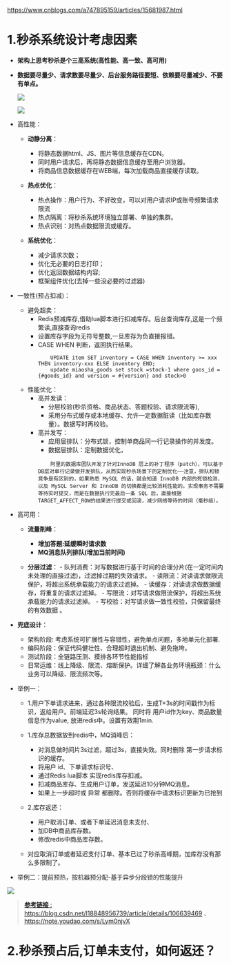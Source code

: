 https://www.cnblogs.com/a747895159/articles/15681987.html

# 1.秒杀系统设计考虑因素

- **架构上思考秒杀是个三高系统(高性能、高一致、高可用)**
- **数据要尽量少、请求数要尽量少、后台服务路径要短、依赖要尽量减少、不要有单点。**

	![](https://img2020.cnblogs.com/blog/1694759/202108/1694759-20210807161121595-619317594.png)
	
	![](https://img2020.cnblogs.com/blog/1694759/202112/1694759-20211213094540387-8974046.png)

- 高性能：
	- **动静分离**：
		- 将静态数据html、JS、图片等信息缓存在CDN。
		- 同时用户请求后，再将静态数据信息缓存至用户浏览器。
		- 将商品信息数据缓存在WEB端，每次加载商品直接缓存读取。
		
	- **热点优化**：
		- 热点操作：用户行为、不好改变，可以对用户请求IP或账号频繁请求限流
		- 热点隔离：将秒杀系统环境独立部署、单独的集群。
		- 热点识别：对热点数据限流或缓存。

	- **系统优化**：
		- 减少请求次数；
		- 优化无必要的日志打印；
		- 优化返回数据结构内容;
		- 框架组件优化(去掉一些没必要的过滤器)
	
- 一致性(预占扣减)：
	- 避免超卖：
	    - Redis预减库存,借助lua脚本进行扣减库存。后台查询库存,这是一个频繁读,直接查询redis
		- 设置库存字段为无符号整数,一旦库存为负直接报错。
		- CASE WHEN 判断，返回执行结果。
			```
				UPDATE item SET inventory = CASE WHEN inventory >= xxx THEN inventory-xxx ELSE inventory END;
                update miaosha_goods set stock =stock-1 where goos_id ={#goods_id} and version = #{version} and stock>0
			```
	- 性能优化：
		- 高并发读：
			- 分层校验(秒杀资格、商品状态、答题校验、请求限流等),
			- 采用分布式缓存或本地缓存、允许一定数据脏读（比如库存数量）。数据写时再校验。
		- 高并发写：
			- 应用层排队：分布式锁，控制单商品同一行记录操作的并发度。
			- 数据层排队：定制数据优化，
			```
				阿里的数据库团队开发了针对InnoDB 层上的补丁程序（patch），可以基于DB层对单行记录做并发排队，从而实现秒杀场景下的定制优化——注意，排队和锁竞争是有区别的，如果熟悉 MySQL 的话，就会知道 InnoDB 内部的死锁检测，以及 MySQL Server 和 InnoDB 的切换都是比较消耗性能的。实现事务不需要等待实时提交，而是在数据执行完最后一条 SQL 后，直接根据 TARGET_AFFECT_ROW的结果进行提交或回滚，减少网络等待的时间（毫秒级）。
			```

- 高可用：
	- **流量削峰**：
		- **增加答题:延缓瞬时请求数**
		- **MQ消息队列排队(增加当前时间)**
		
	- **分层过滤**：
			- 队列消费：对写数据进行基于时间的合理分片(在一定时间内未处理的直接过滤)，过滤掉过期的失效请求。
			- 读限流：对读请求做限流保护，将超出系统承载能力的请求过滤掉。
			- 读缓存：对读请求做数据缓存，将重复的请求过滤掉。
			- 写限流：对写请求做限流保护，将超出系统承载能力的请求过滤掉。
			- 写校验：对写请求做一致性校验，只保留最终的有效数据 。

- **兜底设计**：
	
	- 架构阶段: 考虑系统可扩展性与容错性，避免单点问题，多地单元化部署.
	- 编码阶段：保证代码健壮性、合理超时退出机制、避免拖垮。
	- 测试阶段：全链路压测、摸排各环节性能指标
	- 日常运维：线上降级、限流、熔断保护。详细了解各业务环境瓶颈：什么业务可以降级、限流频次等。
	

- 举例一：
	- 1.用户下单请求进来，通过各种限流校验后，生成T+3s的时间戳作为标识，返给用户。前端延迟3s轮询结果。 同时将 用户id作为key、商品数量信息作为value, 放进redis中。设置有效期1min.
	
	- 1.库存总数据放到redis中，MQ消峰后：
	    - 对消息做时间片3s过滤，超过3s，直接失效。同时删除 第一步请求标识的缓存。
		- 将用户 id、下单请求标识号、
		- 通过Redis lua脚本 实现redis库存扣减。
		- 扣减商品库存、生成用户订单，发送延迟10分钟MQ消息。
		- 如果上一步超时或 异常 都删除。否则将缓存中请求标识更新为已抢到
	- 2.库存返还：
		- 用户取消订单、或者下单延迟消息未支付、
		- 加DB中商品库存数。
		- 修改redis中商品库存数。
	- 对应取消订单或者延迟支付订单、基本已过了秒杀高峰期，加库存没有那么多限制了。

- 举例二：提前预热，按机器预分配-基于异步分段锁的性能提升

![](https://img2020.cnblogs.com/blog/1694759/202108/1694759-20210807161246137-1756428394.png) 

> [**参考链接** :](https://blog.csdn.net/l18848956739/article/details/106639469)  https://blog.csdn.net/l18848956739/article/details/106639469 、https://note.youdao.com/s/Lym0njvX




# 2.秒杀预占后,订单未支付，如何返还？









